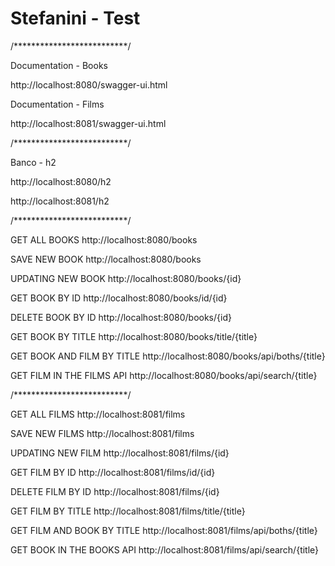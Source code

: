# Stefanini - Test

/**************************/

Documentation - Books

http://localhost:8080/swagger-ui.html

Documentation - Films

http://localhost:8081/swagger-ui.html

/**************************/

Banco - h2 

http://localhost:8080/h2

http://localhost:8081/h2

/**************************/


GET ALL BOOKS
http://localhost:8080/books

SAVE NEW BOOK
http://localhost:8080/books

UPDATING NEW BOOK
http://localhost:8080/books/{id}

GET BOOK BY ID
http://localhost:8080/books/id/{id}

DELETE BOOK BY ID
http://localhost:8080/books/{id}

GET BOOK BY TITLE
http://localhost:8080/books/title/{title}

GET BOOK AND FILM BY TITLE
http://localhost:8080/books/api/boths/{title}

GET FILM IN THE FILMS API
http://localhost:8080/books/api/search/{title}

/**************************/

GET ALL FILMS
http://localhost:8081/films

SAVE NEW FILMS
http://localhost:8081/films

UPDATING NEW FILM
http://localhost:8081/films/{id}

GET FILM BY ID
http://localhost:8081/films/id/{id}

DELETE FILM BY ID
http://localhost:8081/films/{id}

GET FILM BY TITLE
http://localhost:8081/films/title/{title}

GET FILM AND BOOK BY TITLE
http://localhost:8081/films/api/boths/{title}

GET BOOK IN THE BOOKS API
http://localhost:8081/films/api/search/{title}
